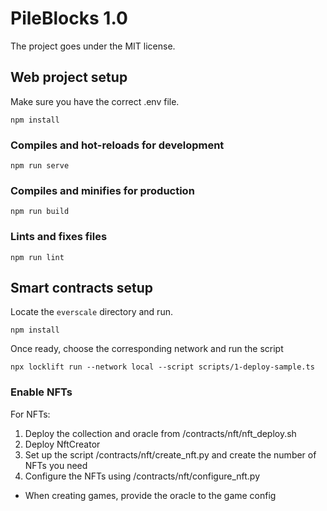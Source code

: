 # PileBlocks 1.0

The project goes under the MIT license. 

## Web project setup

Make sure you have the correct .env file.

```
npm install
```

### Compiles and hot-reloads for development
```
npm run serve
```

### Compiles and minifies for production
```
npm run build
```

### Lints and fixes files
```
npm run lint
```

## Smart contracts setup
Locate the `everscale` directory and run.
```
npm install
```
Once ready, choose the corresponding network and run the script

```
npx locklift run --network local --script scripts/1-deploy-sample.ts
```

### Enable NFTs

For NFTs:
1. Deploy the collection and oracle from /contracts/nft/nft_deploy.sh
2. Deploy NftCreator
3. Set up the script /contracts/nft/create_nft.py and create the number of NFTs you need
4. Configure the NFTs using /contracts/nft/configure_nft.py

+ When creating games, provide the oracle to the game config
